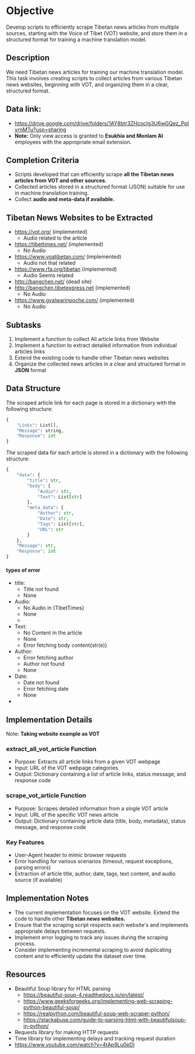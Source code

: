 # Objective
Develop scripts to efficiently scrape Tibetan news articles from multiple sources, starting with the Voice of Tibet (VOT) website, and store them in a structured format for training a machine translation model.

## Description
We need Tibetan news articles for training our machine translation model. This task involves creating scripts to collect articles from various Tibetan news websites, beginning with VOT, and organizing them in a clear, structured format.

## Data link:
- https://drive.google.com/drive/folders/1AY8btr3ZHcocIg3U6wGQez_PpIyrnMTu?usp=sharing
- **Note:** Only view access is granted to **Esukhia and Monlam AI** employees with the appropriate email extension.


## Completion Criteria
- Scripts developed that can efficiently scrape **all the Tibetan news articles from VOT and other sources.**
- Collected articles stored in a structured format (JSON) suitable for use in machine translation training.
- Collect **audio and meta-data if available.**

## Tibetan News Websites to be Extracted
- https://vot.org/ (implemented)
    - Audio related to the article
- https://tibettimes.net/ (implemented)
    - No Audio
- https://www.voatibetan.com/ (implemented)
    - Audio not that related
- https://www.rfa.org/tibetan (implemented)
    - Audio Seems related
- http://bangchen.net/ (dead site)
- http://bangchen.tibetexpress.net  (implemented)
    - No Audio
- https://www.gyalwarinpoche.com/ (implemented)
    - No Audio

## Subtasks
1. Implement a function to collect All article links from Website
2. Implement a function to extract detailed information from individual articles links
3. Extend the existing code to handle other Tibetan news websites
4. Organize the collected news articles in a clear and structured format in **JSON** format


## Data Structure
The scraped article link for each page is stored in a dictionary with the following structure:
```python
{
    "Links": List[],
    "Message": string,
    "Response": int
}

```

The scraped data for each article is stored in a dictionary with the following structure:

```python
{
    "data": {
        "title": str,
        "body": {
            "Audio": str,
            "Text": List[str]
        },
        "meta_data": {
            "Author": str,
            "Date": str,
            "Tags": List[str],
            "URL": str
        }
    },
    "Message": str,
    "Response": int
}
```

#### types of error
- title:
    - Title not found
    - None
- Audio:
    - No Audio in {TibetTimes}
    - None
    - 
- Text:
    - No Content in the article
    - None
    - Error fetching body content{str(e)}
- Author:
    - Error fetching author
    - Author not found
    - None
- Date:
    - Date not found
    - Error fetching date
    - None
- 



## Implementation Details
Note: **Taking website example as VOT**
### extract_all_vot_article Function
- Purpose: Extracts all article links from a given VOT webpage
- Input: URL of the VOT webpage categories 
- Output: Dictionary containing a list of article links, status message, and response code

### scrape_vot_article Function
- Purpose: Scrapes detailed information from a single VOT article
- Input: URL of the specific VOT news article
- Output: Dictionary containing article data (title, body, metadata), status message, and response code

### Key Features
- User-Agent header to mimic browser requests
- Error handling for various scenarios (timeout, request exceptions, parsing errors)
- Extraction of article title, author, date, tags, text content, and audio source (if available)

## Implementation Notes
- The current implementation focuses on the VOT website. Extend the code to handle other **Tibetan news websites.**
- Ensure that the scraping script respects each website's and implements appropriate delays between requests.
- Implement error logging to track any issues during the scraping process.
- Consider implementing incremental scraping to avoid duplicating content and to efficiently update the dataset over time.


## Resources
- Beautiful Soup library for HTML parsing
   - https://beautiful-soup-4.readthedocs.io/en/latest/
   - https://www.geeksforgeeks.org/implementing-web-scraping-python-beautiful-soup/
   - https://realpython.com/beautiful-soup-web-scraper-python/
   - https://stackabuse.com/guide-to-parsing-html-with-beautifulsoup-in-python/
- Requests library for making HTTP requests
- Time library for implementing delays and tracking request duration
- https://www.youtube.com/watch?v=4tAp9Lu0eDI